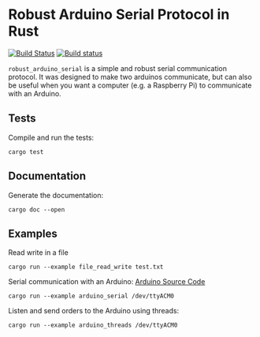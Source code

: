 # Robust Arduino Serial Protocol in Rust

[![Build Status](https://travis-ci.org/araffin/rust-arduino-serial.svg?branch=master)](https://travis-ci.org/araffin/rust-arduino-serial) [![Build status](https://ci.appveyor.com/api/projects/status/h0ejgesat0nnpahc/branch/master?svg=true)](https://ci.appveyor.com/project/araffin/rust-arduino-serial/branch/master)

`robust_arduino_serial` is a simple and robust serial communication protocol. It was designed to make two arduinos communicate, but can also be useful when you want a computer (e.g. a Raspberry Pi) to communicate with an Arduino.

## Tests
Compile and run the tests:
```
cargo test
```

## Documentation

Generate the documentation:
```
cargo doc --open
```

## Examples

Read write in a file
```
cargo run --example file_read_write test.txt
```

Serial communication with an Arduino: [Arduino Source Code](https://github.com/sergionr2/RacingRobot/tree/master/arduino)
```
cargo run --example arduino_serial /dev/ttyACM0
```

Listen and send orders to the Arduino using threads:
```
cargo run --example arduino_threads /dev/ttyACM0
```
